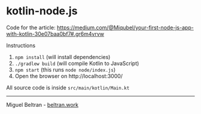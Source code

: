 # kotlin-node.js

Code for the article: https://medium.com/@Miqubel/your-first-node-js-app-with-kotlin-30e07baa0bf7#.gr6m4vrvw

Instructions

1. `npm install` (will install dependencies)
2. `./gradlew build` (will compile Kotlin to JavaScript)
3. `npm start` (this runs `node node/index.js`)
4. Open the browser on http://localhost:3000/

All source code is inside `src/main/kotlin/Main.kt`

---

Miguel Beltran - [beltran.work](https://beltran.work)
